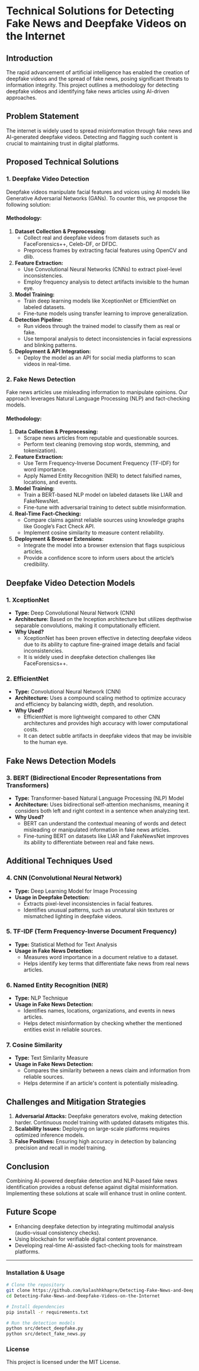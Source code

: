 # Technical Solutions for Detecting Fake News and Deepfake Videos on the Internet

## Introduction
The rapid advancement of artificial intelligence has enabled the creation of deepfake videos and the spread of fake news, posing significant threats to information integrity. This project outlines a methodology for detecting deepfake videos and identifying fake news articles using AI-driven approaches.

## Problem Statement
The internet is widely used to spread misinformation through fake news and AI-generated deepfake videos. Detecting and flagging such content is crucial to maintaining trust in digital platforms.

## Proposed Technical Solutions
### 1. Deepfake Video Detection
Deepfake videos manipulate facial features and voices using AI models like Generative Adversarial Networks (GANs). To counter this, we propose the following solution:

#### Methodology:
1. **Dataset Collection & Preprocessing:**
   - Collect real and deepfake videos from datasets such as FaceForensics++, Celeb-DF, or DFDC.
   - Preprocess frames by extracting facial features using OpenCV and dlib.
2. **Feature Extraction:**
   - Use Convolutional Neural Networks (CNNs) to extract pixel-level inconsistencies.
   - Employ frequency analysis to detect artifacts invisible to the human eye.
3. **Model Training:**
   - Train deep learning models like XceptionNet or EfficientNet on labeled datasets.
   - Fine-tune models using transfer learning to improve generalization.
4. **Detection Pipeline:**
   - Run videos through the trained model to classify them as real or fake.
   - Use temporal analysis to detect inconsistencies in facial expressions and blinking patterns.
5. **Deployment & API Integration:**
   - Deploy the model as an API for social media platforms to scan videos in real-time.

### 2. Fake News Detection
Fake news articles use misleading information to manipulate opinions. Our approach leverages Natural Language Processing (NLP) and fact-checking models.

#### Methodology:
1. **Data Collection & Preprocessing:**
   - Scrape news articles from reputable and questionable sources.
   - Perform text cleaning (removing stop words, stemming, and tokenization).
2. **Feature Extraction:**
   - Use Term Frequency-Inverse Document Frequency (TF-IDF) for word importance.
   - Apply Named Entity Recognition (NER) to detect falsified names, locations, and events.
3. **Model Training:**
   - Train a BERT-based NLP model on labeled datasets like LIAR and FakeNewsNet.
   - Fine-tune with adversarial training to detect subtle misinformation.
4. **Real-Time Fact-Checking:**
   - Compare claims against reliable sources using knowledge graphs like Google’s Fact Check API.
   - Implement cosine similarity to measure content reliability.
5. **Deployment & Browser Extensions:**
   - Integrate the model into a browser extension that flags suspicious articles.
   - Provide a confidence score to inform users about the article’s credibility.

## Deepfake Video Detection Models
### 1. XceptionNet
- **Type:** Deep Convolutional Neural Network (CNN)
- **Architecture:** Based on the Inception architecture but utilizes depthwise separable convolutions, making it computationally efficient.
- **Why Used?**
  - XceptionNet has been proven effective in detecting deepfake videos due to its ability to capture fine-grained image details and facial inconsistencies.
  - It is widely used in deepfake detection challenges like FaceForensics++.

### 2. EfficientNet
- **Type:** Convolutional Neural Network (CNN)
- **Architecture:** Uses a compound scaling method to optimize accuracy and efficiency by balancing width, depth, and resolution.
- **Why Used?**
  - EfficientNet is more lightweight compared to other CNN architectures and provides high accuracy with lower computational costs.
  - It can detect subtle artifacts in deepfake videos that may be invisible to the human eye.

## Fake News Detection Models
### 3. BERT (Bidirectional Encoder Representations from Transformers)
- **Type:** Transformer-based Natural Language Processing (NLP) Model
- **Architecture:** Uses bidirectional self-attention mechanisms, meaning it considers both left and right context in a sentence when analyzing text.
- **Why Used?**
  - BERT can understand the contextual meaning of words and detect misleading or manipulated information in fake news articles.
  - Fine-tuning BERT on datasets like LIAR and FakeNewsNet improves its ability to differentiate between real and fake news.

## Additional Techniques Used
### 4. CNN (Convolutional Neural Network)
- **Type:** Deep Learning Model for Image Processing
- **Usage in Deepfake Detection:**
  - Extracts pixel-level inconsistencies in facial features.
  - Identifies unusual patterns, such as unnatural skin textures or mismatched lighting in deepfake videos.

### 5. TF-IDF (Term Frequency-Inverse Document Frequency)
- **Type:** Statistical Method for Text Analysis
- **Usage in Fake News Detection:**
  - Measures word importance in a document relative to a dataset.
  - Helps identify key terms that differentiate fake news from real news articles.

### 6. Named Entity Recognition (NER)
- **Type:** NLP Technique
- **Usage in Fake News Detection:**
  - Identifies names, locations, organizations, and events in news articles.
  - Helps detect misinformation by checking whether the mentioned entities exist in reliable sources.

### 7. Cosine Similarity
- **Type:** Text Similarity Measure
- **Usage in Fake News Detection:**
  - Compares the similarity between a news claim and information from reliable sources.
  - Helps determine if an article's content is potentially misleading.

## Challenges and Mitigation Strategies
1. **Adversarial Attacks:** Deepfake generators evolve, making detection harder. Continuous model training with updated datasets mitigates this.
2. **Scalability Issues:** Deploying on large-scale platforms requires optimized inference models.
3. **False Positives:** Ensuring high accuracy in detection by balancing precision and recall in model training.

## Conclusion
Combining AI-powered deepfake detection and NLP-based fake news identification provides a robust defense against digital misinformation. Implementing these solutions at scale will enhance trust in online content.

## Future Scope
- Enhancing deepfake detection by integrating multimodal analysis (audio-visual consistency checks).
- Using blockchain for verifiable digital content provenance.
- Developing real-time AI-assisted fact-checking tools for mainstream platforms.

---

### Installation & Usage
```bash
# Clone the repository
git clone https://github.com/kalashhkhapre/Detecting-Fake-News-and-Deepfake-Videos-on-the-Internet.git
cd Detecting-Fake-News-and-Deepfake-Videos-on-the-Internet

# Install dependencies
pip install -r requirements.txt

# Run the detection models
python src/detect_deepfake.py
python src/detect_fake_news.py
```

### License
This project is licensed under the MIT License.
